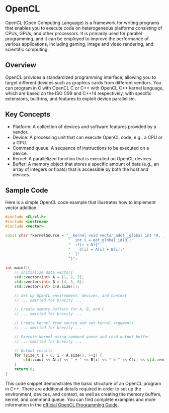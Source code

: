# OpenCL

OpenCL (Open Computing Language) is a framework for writing programs that enables you to execute code on heterogeneous platforms consisting of CPUs, GPUs, and other processors. It is primarily used for parallel programming, and it can be employed to improve the performance of various applications, including gaming, image and video rendering, and scientific computing.

## Overview

OpenCL provides a standardized programming interface, allowing you to target different devices such as graphics cards from different vendors. You can program in C with OpenCL C or C++ with OpenCL C++ kernel language, which are based on the ISO C99 and C++14 respectively, with specific extensions, built-ins, and features to exploit device parallelism.

## Key Concepts

- Platform: A collection of devices and software features provided by a vendor.
- Device: A processing unit that can execute OpenCL code, e.g., a CPU or a GPU.
- Command queue: A sequence of instructions to be executed on a device.
- Kernel: A parallelized function that is executed on OpenCL devices.
- Buffer: A memory object that stores a specific amount of data (e.g., an array of integers or floats) that is accessible by both the host and devices.

## Sample Code

Here is a simple OpenCL code example that illustrates how to implement vector addition:

```cpp
#include <CL/cl.h>
#include <iostream>
#include <vector>

const char *kernelSource = "__kernel void vector_add(__global int *A, __global int *B, __global int *C, const int N){"
                            "  int i = get_global_id(0);"
                            "  if(i < N){"
                            "    C[i] = A[i] + B[i];"
                            "  }"
                            "}";

int main(){
    // Initialize data vectors
    std::vector<int> A = {1, 2, 3};
    std::vector<int> B = {4, 5, 6};
    std::vector<int> C(A.size());

    // Set up OpenCL environment, devices, and context
    // ... omitted for brevity ...

    // Create memory buffers for A, B, and C
    // ... omitted for brevity ...

    // Create kernel from source and set kernel arguments
    // ... omitted for brevity ...

    // Execute kernel using command queue and read output buffer
    // ... omitted for brevity ...

    // Output results
    for (size_t i = 0; i < A.size(); ++i) {
        std::cout << A[i] << " + " << B[i] << " = " << C[i] << std::endl;
    }
    return 0;
}
```

This code snippet demonstrates the basic structure of an OpenCL program in C++. There are additional details required in order to set up the environment, devices, and context, as well as creating the memory buffers, kernel, and command queue. You can find complete examples and more information in the [official OpenCL Programming Guide](https://www.khronos.org/files/opencl22-reference-guide.pdf).